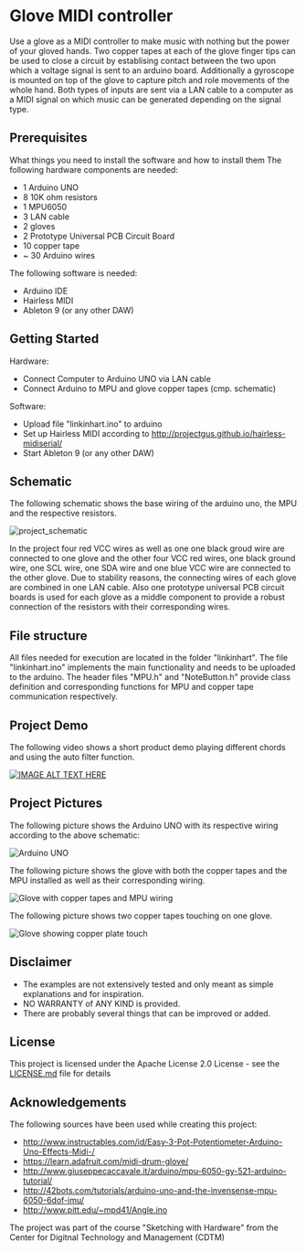 # Glove MIDI controller

Use a glove as a MIDI controller to make music with nothing but the power of your gloved hands.
Two copper tapes at each of the glove finger tips can be used to close a circuit by establising contact between the two upon which a voltage signal is sent to an arduino board. Additionally a gyroscope is mounted on top of the glove to capture pitch and role movements of the whole hand. Both types of inputs are sent via a LAN cable to a computer as a MIDI signal on which music can be generated depending on the signal type.

## Prerequisites

What things you need to install the software and how to install them
The following hardware components are needed:

* 1 Arduino UNO 
* 8 10K ohm resistors
* 1 MPU6050
* 3 LAN cable
* 2 gloves
* 2 Prototype Universal PCB Circuit Board
* 10 copper tape
* ~ 30 Arduino wires

The following software is needed:

* Arduino IDE
* Hairless MIDI
* Ableton 9 (or any other DAW)

## Getting Started

Hardware:
* Connect Computer to Arduino UNO via LAN cable
* Connect Arduino to MPU and glove copper tapes (cmp. schematic)

Software:
* Upload file "linkinhart.ino" to arduino
* Set up Hairless MIDI according to http://projectgus.github.io/hairless-midiserial/
* Start Ableton 9 (or any other DAW)

## Schematic

The following schematic shows the base wiring of the arduino uno, the MPU and the respective resistors.

![project_schematic](https://github.com/flow-ryan/linkinhart/blob/marcel/project_schematic.png)

In the project four red VCC wires as well as one one black groud wire are connected to one glove and the other four VCC red wires, one black ground wire, one SCL wire, one SDA wire and one blue VCC wire are connected to the other glove. Due to stability reasons, the connecting wires of each glove are combined in one LAN cable. Also one prototype universal PCB circuit boards is used for each glove as a middle component to provide a robust connection of the resistors with their corresponding wires.

## File structure

All files needed for execution are located in the folder "linkinhart". The file "linkinhart.ino" implements the main functionality and needs to be uploaded to the arduino. The header files "MPU.h" and "NoteButton.h" provide class definition and corresponding functions for MPU and copper tape communication respectively.

## Project Demo

The following video shows a short product demo playing different chords and using the auto filter function.

[![IMAGE ALT TEXT HERE](https://img.youtube.com/vi/eSu27cThHNg/0.jpg)](https://www.youtube.com/watch?v=eSu27cThHNg)

## Project Pictures

The following picture shows the Arduino UNO with its respective wiring according to the above schematic:

![Arduino UNO](https://github.com/flow-ryan/linkinhart/blob/marcel/arduino.JPG)

The following picture shows the glove with both the copper tapes and the MPU installed as well as their corresponding wiring.

![Glove with copper tapes and MPU wiring](https://github.com/flow-ryan/linkinhart/blob/marcel/glove_mpu_wiring.JPG)

The following picture shows two copper tapes touching on one glove.

![Glove showing copper plate touch](https://github.com/flow-ryan/linkinhart/blob/marcel/glove_copper_plate_touch.JPG)


## Disclaimer

* The examples are not extensively tested and only meant as simple explanations and for inspiration.
* NO WARRANTY of ANY KIND is provided.
* There are probably several things that can be improved or added.


## License

This project is licensed under the Apache License 2.0 License - see the [LICENSE.md](LICENSE.md) file for details


## Acknowledgements

The following sources have been used while creating this project:
* http://www.instructables.com/id/Easy-3-Pot-Potentiometer-Arduino-Uno-Effects-Midi-/
* https://learn.adafruit.com/midi-drum-glove/
* http://www.giuseppecaccavale.it/arduino/mpu-6050-gy-521-arduino-tutorial/
* http://42bots.com/tutorials/arduino-uno-and-the-invensense-mpu-6050-6dof-imu/
* http://www.pitt.edu/~mpd41/Angle.ino

The project was part of the course "Sketching with Hardware" from the Center for Digitnal Technology and Management (CDTM)
